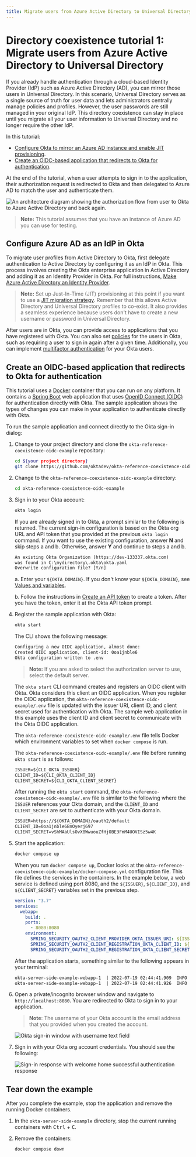 ```yaml
---
title: Migrate users from Azure Active Directory to Universal Directory
---
```


# Directory coexistence tutorial 1: Migrate users from Azure Active Directory to Universal Directory

If you already handle authentication through a cloud-based Identity Provider (IdP) such as Azure Active Directory (AD), you can mirror those users in Universal Directory. In this scenario, Universal Directory serves as a single source of truth for user data and lets administrators centrally manage policies and profiles. However, the user passwords are still managed in your original IdP. This directory coexistence can stay in place until you migrate all your user information to Universal Directory and no longer require the other IdP.

In this tutorial:

* [Configure Okta to mirror an Azure AD instance and enable JIT provisioning](#configure-azure-ad-as-an-idp-in-okta).
* [Create an OIDC-based application that redirects to Okta for authentication](#create-an-oidc-based-application-that-redirects-to-okta-for-authentication).

At the end of the tutorial, when a user attempts to sign in to the application, their authorization request is redirected to Okta and then delegated to Azure AD to match the user and authenticate them.

<div class="full">

  ![An architecture diagram showing the authorization flow from user to Okta to Azure Active Directory and back again.](/img/architecture/directory-coexistence/ad-to-okta-flow-diagram.png)

  <!--
    Source image: fill-this-in ad-to-okta-flow-diagram
  -->
</div>

> **Note:** This tutorial assumes that you have an instance of Azure AD you can use for testing.

## Configure Azure AD as an IdP in Okta

To migrate user profiles from Active Directory to Okta, first delegate authentication to Active Directory by configuring it as an IdP in Okta. This process involves creating the Okta enterprise application in Active Directory and adding it as an Identity Provider in Okta. For full instructions, [Make Azure Active Directory an Identity Provider](https://help.okta.com/okta_help.htm?type=oie&id=ext-azure-idp-setup).

> **Note:** Set up Just-In-Time (JIT) provisioning at this point if you want to use a [JIT migration strategy](/architecture-center/reference-architectures/directory-coexistence/overview/#just-in-time-migration). Remember that this allows Active Directory and Universal Directory profiles to co-exist. It also provides a seamless experience because users don't have to create a new username or password in Universal Directory.

After users are in Okta, you can provide access to applications that you have registered with Okta. You can also set [policies](https://developer.okta.com/docs/concepts/policies/#what-are-policies) for the users in Okta, such as requiring a user to sign in again after a given time. Additionally, you can implement [multifactor authentication](https://help.okta.com/okta_help.htm?type=oie&id=ext-about-authenticators) for your Okta users.

## Create an OIDC-based application that redirects to Okta for authentication

This tutorial uses a [Docker](https://www.docker.com) container that you can run on any platform. It contains a [Spring Boot](https://spring.io/projects/spring-boot) web application that uses [OpenID Connect (OIDC)](/docs/concepts/oauth-openid/#openid-connect) for authentication directly with Okta. The sample application shows the types of changes you can make in your application to authenticate directly with Okta.

To run the sample application and connect directly to the Okta sign-in dialog:

1. Change to your project directory and clone the `okta-reference-coexistence-oidc-example` repository:

   ```bash
   cd ${your project directory}
   git clone https://github.com/oktadev/okta-reference-coexistence-oidc-example.git
   ```

1. Change to the `okta-reference-coexistence-oidc-example` directory:

   ```bash
   cd okta-reference-coexistence-oidc-example
   ```

1. Sign in to your Okta account:

   ```bash
   okta login
   ```

   If you are already signed in to Okta, a prompt similar to the following is returned. The current sign-in configuration is based on the Okta org URL and API token that you provided at the previous `okta login` command. If you want to use the existing configuration, answer **N** and skip steps a and b. Otherwise, answer **Y** and continue to steps a and b.

   ```txt
   An existing Okta Organization (https://dev-133337.okta.com)
   was found in C:\mydirectory\.okta\okta.yaml
   Overwrite configuration file? [Y/n]
   ```

   a. Enter your `${OKTA_DOMAIN}`. If you don't know your `${OKTA_DOMAIN}`, see [Values and variables](/architecture-center/reference-architectures/directory-coexistence/lab-prerequisites/#values-and-variables).

   b. Follow the instructions in [Create an API token](/docs/guides/create-an-api-token) to create a token. After you have the token, enter it at the Okta API token prompt.

1. Register the sample application with Okta:

   ```bash
   okta start
   ```

   The CLI shows the following message:

   ```txt
   Configuring a new OIDC application, almost done:
   Created OIDC application, client-id: 0oa1jnble6
   Okta configuration written to .env
   ```

   > **Note:** If you are asked to select the authorization server to use, select the default server.

   The `okta start` CLI command creates and registers an OIDC client with Okta. Okta considers this client an OIDC application. When you register the OIDC application, the `okta-reference-coexistence-oidc-example/.env` file is updated with the issuer URI, client ID, and client secret used for authentication with Okta. The sample web application in this example uses the client ID and client secret to communicate with the Okta OIDC application.

   The `okta-reference-coexistence-oidc-example/.env` file tells Docker which environment variables to set when `docker compose` is run.

   The `okta-reference-coexistence-oidc-example/.env` file before running `okta start` is as follows:

   ```txt
   ISSUER=${CLI_OKTA_ISSUER}
   CLIENT_ID=${CLI_OKTA_CLIENT_ID}
   CLIENT_SECRET=${CLI_OKTA_CLIENT_SECRET}
   ```

   After running the `okta start` command, the `okta-reference-coexistence-oidc-example/.env` file is similar to the following where the `ISSUER` references your Okta domain, and the `CLIENT_ID` and `CLIENT_SECRET` are set to authenticate with your Okta domain.

   ```txt
   ISSUER=https://${OKTA_DOMAIN}/oauth2/default
   CLIENT_ID=0oa1jnble6BnOyerj697
   CLIENT_SECRET=vShMAaUlsOvX8WwuouZfHjOBE3FmM4UOVISz5w4K
   ```

1. Start the application:

   ```bash
   docker compose up
   ```

   When you run `docker compose up`, Docker looks at the `okta-reference-coexistence-oidc-example/docker-compose.yml` configuration file. This file defines the services in the containers. In the example below, a web service is defined using port 8080, and the `${ISSUER}`, `${CLIENT_ID}`, and `${CLIENT_SECRET}` variables set in the previous step.

   ```yaml
   version: "3.7"
   services:
     webapp:
       build: .
       ports:
         - 8080:8080
       environment:
         SPRING_SECURITY_OAUTH2_CLIENT_PROVIDER_OKTA_ISSUER_URI: ${ISSUER}
         SPRING_SECURITY_OAUTH2_CLIENT_REGISTRATION_OKTA_CLIENT_ID: ${CLIENT_ID}
         SPRING_SECURITY_OAUTH2_CLIENT_REGISTRATION_OKTA_CLIENT_SECRET: ${CLIENT_SECRET}
   ```

   After the application starts, something similar to the following appears in your terminal:

   ```txt
   okta-server-side-example-webapp-1  | 2022-07-19 02:44:41.909  INFO 1 --- [           main] o.s.b.w.embedded.tomcat.TomcatWebServer  : Tomcat started on port(s): 8080 (http) with context path ''
   okta-server-side-example-webapp-1  | 2022-07-19 02:44:41.926  INFO 1 --- [           main] com.okta.example.ra.Application          : Started Application in 3.807 seconds (JVM running for 4.674)
   ```

1. Open a private/incognito browser window and navigate to `http://localhost:8080`. You are redirected to Okta to sign in to your application.

   > **Note**: The username of your Okta account is the email address that you provided when you created the account.

   <div class="half border">

   ![Okta sign-in window with username text field](/img/architecture/directory-coexistence/ad-to-okta-sign-in.png)

   </div>

1. Sign in with your Okta org account credentials. You should see the following:

   <div class="half border">

   ![Sign-in response with welcome home successful authentication response](/img/architecture/directory-coexistence/ad-to-okta-signin-response.png)

   </div>

## Tear down the example

After you complete the example, stop the application and remove the running Docker containers.

1. In the `okta-server-side-example` directory, stop the current running containers with <kbd>Ctrl</kbd> + <kbd>C</kbd>.

1. Remove the containers:

   ```bash
   docker compose down
   ```
